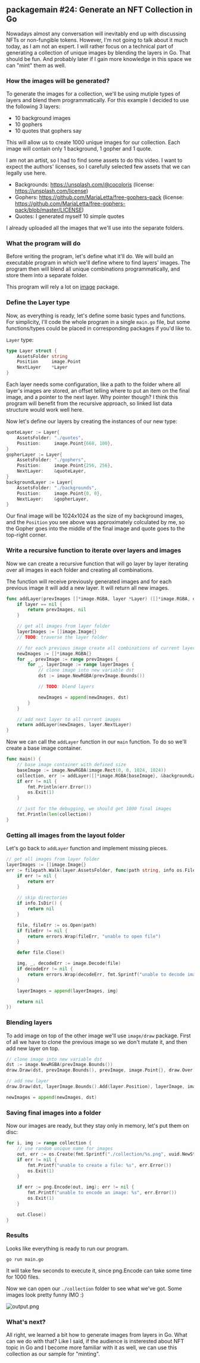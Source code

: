 ## packagemain #24: Generate an NFT Collection in Go

Nowadays almost any conversation will inevitably end up with discussing NFTs or non-fungible tokens. However, I'm not going to talk about it much today, as I am not an expert. I will rather focus on a technical part of generating a collection of unique images by blending the layers in Go. That should be fun. And probably later if I gain more knowledge in this space we can "mint" them as well.

### How the images will be generated?

To generate the images for a collection, we'll be using mutiple types of layers and blend them programmatically. For this example I decided to use the following 3 layers:
- 10 background images
- 10 gophers
- 10 quotes that gophers say

This will allow us to create 1000 unique images for our collection. Each image will contain only 1 background, 1 gopher and 1 quote.

I am not an artist, so I had to find some assets to do this video. I want to expect the authors' licenses, so I carefully selected few assets that we can legally use here.

- Backgrounds: https://unsplash.com/@cocoloris (license: https://unsplash.com/license)
- Gophers: https://github.com/MariaLetta/free-gophers-pack (license: https://github.com/MariaLetta/free-gophers-pack/blob/master/LICENSE)
- Quotes: I generated myself 10 simple quotes

I already uploaded all the images that we'll use into the separate folders.

### What the program will do

Before writing the program, let's define what it'll do. We will build an executable program in which we'll define where to find layers' images. The program then will blend all unique combinations programmatically, and store them into a separate folder.

This program will rely a lot on [image](https://pkg.go.dev/image) package.

### Define the Layer type

Now, as everything is ready, let's define some basic types and functions. For simplicity, I'll code the whole program in a single `main.go` file, but some functions/types could be placed in corresponding packages if you'd like to.

`Layer` type:

```go
type Layer struct {
	AssetsFolder string
	Position     image.Point
	NextLayer    *Layer
}
```

Each layer needs some configuration, like a path to the folder where all layer's images are stored, an offset telling where to put an item on the final image, and a pointer to the next layer. Why pointer though? I think this program will benefit from the recursive approach, so linked list data structure would work well here.

Now let's define our layers by creating the instances of our new type:

```go
quoteLayer := Layer{
    AssetsFolder: "./quotes",
    Position:     image.Point{668, 100},
}
gopherLayer := Layer{
    AssetsFolder: "./gophers",
    Position:     image.Point{256, 256},
    NextLayer:    &quoteLayer,
}
backgroundLayer := Layer{
    AssetsFolder: "./backgrounds",
    Position:     image.Point{0, 0},
    NextLayer:    &gopherLayer,
}
```

Our final image will be 1024x1024 as the size of my background images, and the `Position` you see above was approximately colculated by me, so the Gopher goes into the middle of the final image and quote goes to the top-right corner.

### Write a recursive function to iterate over layers and images

Now we can create a recursive function that will go layer by layer iterating over all images in each folder and creating all combinations.

The function will receive previously generated images and for each previous image it will add a new layer. It will return all new images.

```go
func addLayer(prevImages []*image.RGBA, layer *Layer) ([]*image.RGBA, error) {
    if layer == nil {
		return prevImages, nil
	}

    // get all images from layer folder
	layerImages := []image.Image{}
    // TODO: traverse the layer folder

    // for each previous image create all combinations of current layer
	newImages := []*image.RGBA{}
	for _, prevImage := range prevImages {
		for _, layerImage := range layerImages {
			// clone image into new variable dst
			dst := image.NewRGBA(prevImage.Bounds())

            // TODO: blend layers

			newImages = append(newImages, dst)
		}
	}

    // add next layer to all current images
	return addLayer(newImages, layer.NextLayer)
}
```

Now we can call the `addLayer` function in our `main` function. To do so we'll create a base image container.

```go
func main() {
    // base image container with defined size
    baseImage := image.NewRGBA(image.Rect(0, 0, 1024, 1024))
    collection, err := addLayer([]*image.RGBA{baseImage}, &backgroundLayer)
    if err != nil {
        fmt.Println(err.Error())
        os.Exit(1)
    }

    // just for the debugging, we should get 1000 final images
    fmt.Println(len(collection))
}
```

### Getting all images from the layout folder

Let's go back to `addLayer` function and implement missing pieces.

```go
// get all images from layer folder
layerImages := []image.Image{}
err := filepath.Walk(layer.AssetsFolder, func(path string, info os.FileInfo, err error) error {
    if err != nil {
        return err
    }

    // skip directories
    if info.IsDir() {
        return nil
    }

    file, fileErr := os.Open(path)
    if fileErr != nil {
        return errors.Wrap(fileErr, "unable to open file")
    }

    defer file.Close()

    img, _, decodeErr := image.Decode(file)
    if decodeErr != nil {
        return errors.Wrap(decodeErr, fmt.Sprintf("unable to decode image, path: %s", path))
    }

    layerImages = append(layerImages, img)

    return nil
})
```

### Blending layers

To add image on top of the other image we'll use `image/draw` package. First of all we have to clone the previous image so we don't mutate it, and then add new layer on top.

```go
// clone image into new variable dst
dst := image.NewRGBA(prevImage.Bounds())
draw.Draw(dst, prevImage.Bounds(), prevImage, image.Point{}, draw.Over)

// add new layer
draw.Draw(dst, layerImage.Bounds().Add(layer.Position), layerImage, image.Point{}, draw.Over)

newImages = append(newImages, dst)
```

### Saving final images into a folder

Now our images are ready, but they stay only in memory, let's put them on disc:

```go
for i, img := range collection {
    // use random unique name for images
    out, err := os.Create(fmt.Sprintf("./collection/%s.png", uuid.NewString()))
    if err != nil {
        fmt.Printf("unable to create a file: %s", err.Error())
        os.Exit(1)
    }

    if err := png.Encode(out, img); err != nil {
        fmt.Printf("unable to encode an image: %s", err.Error())
        os.Exit(1)
    }

    out.Close()
}
```

### Results

Looks like everything is ready to run our program.

```
go run main.go
```

It will take few seconds to execute it, since png.Encode can take some time for 1000 files.

Now we can open our `./collection` folder to see what we've got. Some images look pretty funny IMO :)

![output.png](https://raw.githubusercontent.com/plutov/packagemain/master/24-nft-collection/output.png)

### What's next?

All right, we learned a bit how to generate images from layers in Go. What can we do with that? Like I said, if the audience is insterested about NFT topic in Go and I become more familiar with it as well, we can use this collection as our sample for "minting".